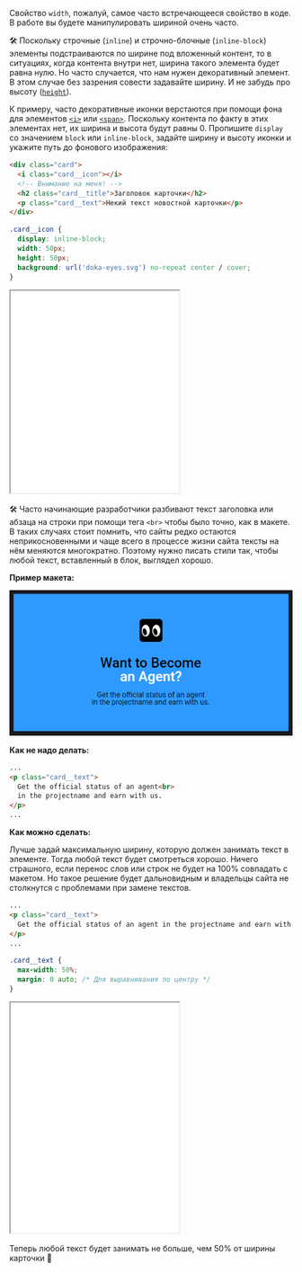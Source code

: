 Свойство `width`, пожалуй, самое часто встречающееся свойство в коде. В работе вы будете манипулировать шириной очень часто.

🛠 Поскольку строчные (`inline`) и строчно-блочные (`inline-block`) элементы подстраиваются по ширине под вложенный контент, то в ситуациях, когда контента внутри нет, ширина такого элемента будет равна нулю. Но часто случается, что нам нужен декоративный элемент. В этом случае без зазрения совести задавайте ширину. И не забудь про высоту ([`height`](/css/height/)).

К примеру, часто декоративные иконки верстаются при помощи фона для элементов [`<i>`](/html/i/) или [`<span>`](/html/span/). Поскольку контента по факту в этих элементах нет, их ширина и высота будут равны 0. Пропишите `display` со значением `block` или `inline-block`, задайте ширину и высоту иконки и укажите путь до фонового изображения:

```html
<div class="card">
  <i class="card__icon"></i>
  <!-- Внимание на меня! -->
  <h2 class="card__title">Заголовок карточки</h2>
  <p class="card__text">Некий текст новостной карточки</p>
</div>
```

```css
.card__icon {
  display: inline-block;
  width: 50px;
  height: 50px;
  background: url('doka-eyes.svg') no-repeat center / cover;
}
```

<iframe title="Вёрстка иконки" src="../demos/icon/" height="360"></iframe>

🛠 Часто начинающие разработчики разбивают текст заголовка или абзаца на строки при помощи тега `<br>` чтобы было точно, как в макете. В таких случаях стоит помнить, что сайты редко остаются неприкосновенными и чаще всего в процессе жизни сайта тексты на нём меняются многократно. Поэтому нужно писать стили так, чтобы любой текст, вставленный в блок, выглядел хорошо.

**Пример макета:**

![Пример макета](../images/width.png)

**Как не надо делать:**

```html
...
<p class="card__text">
  Get the official status of an agent<br>
  in the projectname and earn with us.
</p>
...
```

**Как можно сделать:**

Лучше задай максимальную ширину, которую должен занимать текст в элементе. Тогда любой текст будет смотреться хорошо. Ничего страшного, если перенос слов или строк не будет на 100% совпадать с макетом. Но такое решение будет дальновидным и владельцы сайта не столкнутся с проблемами при замене текстов.

```html
...
<p class="card__text">
  Get the official status of an agent in the projectname and earn with us.
</p>
...
```

```css
.card__text {
  max-width: 50%;
  margin: 0 auto; /* Для выравнивания по центру */
}
```

<iframe title="Перенос текста" src="../demos/text/" height="410"></iframe>

Теперь любой текст будет занимать не больше, чем 50% от ширины карточки 🎉
